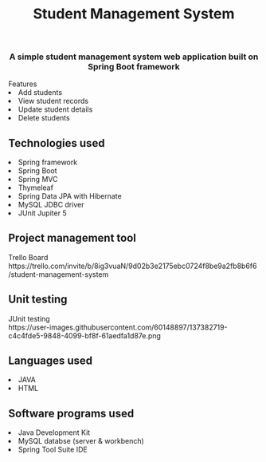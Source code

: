  <h1 align="center">Student Management System </h1>
  <br>
  <h3 align="center">A simple student management system web application built on Spring Boot framework</h3>
  Features
  <br>
  <ui>
  <li>Add students</li>
  <li>View student records</li>
  <li>Update student details</li>
  <li>Delete students</li>
  </ui>
  <h2>Technologies used</h2>
  <ui>
  <li>Spring framework</li>
  <li>Spring Boot</li>
  <li>Spring MVC</li>
  <li>Thymeleaf</li>
  <li>Spring Data JPA with Hibernate</li>
  <li>MySQL JDBC driver</li>
  <li>JUnit Jupiter 5</li>
  </ui>
  
  <h2>Project management tool</h2>
  Trello Board
  <br>
  https://trello.com/invite/b/8ig3vuaN/9d02b3e2175ebc0724f8be9a2fb8b6f6/student-management-system
  <br>
  
  <h2>Unit testing</h2>
  JUnit testing
  <br>
  https://user-images.githubusercontent.com/60148897/137382719-c4c4fde5-9848-4099-bf8f-61aedfa1d87e.png
  
  <h2>Languages used</h2>
  <ui>
  <li>JAVA</li>
  <li>HTML</li>
  </ui>

  
  <h2>Software programs used</h2>
  <ui>
  <li>Java Development Kit</li>
  <li>MySQL databse (server & workbench)</li>
  <li>Spring Tool Suite IDE</li>
  </ui>




 


